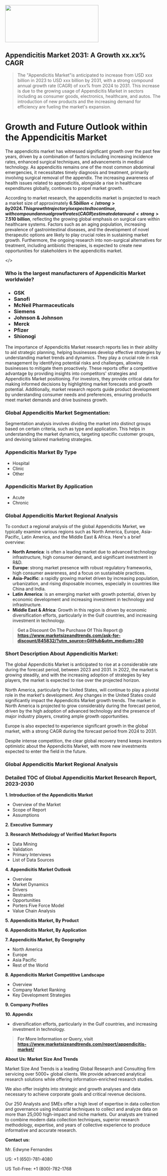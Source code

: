 <img src="https://100x100musica.es/wp-content/uploads/2024/12/Verified-Market-Reports-4-300x120.jpg" alt="" width="300" height="120" class="alignnone size-medium wp-image-100382" /><h2>Appendicitis Market 2031: A&nbsp;Growth&nbsp;xx.xx% CAGR</h2><blockquote id="" class="">The "Appendicitis Market"is anticipated to increase from USD xxx billion in 2023 to USD xxx billion by 2031, with a strong compound annual growth rate (CAGR) of xxx% from 2024 to 2031. This increase is due to the growing usage of Appendicitis Market in sectors including as consumer goods, electronics, healthcare, and autos. The introduction of new products and the increasing demand for efficiency are fueling the market's expansion.</blockquote><p> <h1>Growth and Future Outlook within the Appendicitis Market</h1> <p>The appendicitis market has witnessed significant growth over the past few years, driven by a combination of factors including increasing incidence rates, enhanced surgical techniques, and advancements in medical technology. As appendicitis remains one of the most common abdominal emergencies, it necessitates timely diagnosis and treatment, primarily involving surgical removal of the appendix. The increasing awareness of health issues related to appendicitis, alongside a rise in healthcare expenditures globally, continues to propel market growth.</p> <p>According to market research, the appendicitis market is projected to reach a market size of approximately <strong>$6.5 billion</strong> by 2024. This growth trajectory is expected to continue, with compound annual growth rates (CAGR) estimated at around <strong>7.5%</strong> from 2024 to 2032. The surge in demand for minimally invasive surgical procedures is further anticipated to fuel market expansion, as patients increasingly prefer procedures that reduce recovery time and hospital stay durations.</p> <p><strong><span style="color: #800000;">Download Full PDF Sample Copy of Appendicitis Market Report @</span>&nbsp;</strong><a href="https://www.marketsizeandtrends.com/download-sample/845832/?utm_source=Pulse-2&amp;utm_medium=280">https://www.marketsizeandtrends.com/download-sample/845832/?utm_source=Pulse-2&amp;utm_medium=280</a></p> <p>Innovation in medical devices, such as laparoscopic instruments and imaging technologies, contributes to enhanced patient outcomes in appendicitis surgeries. These advancements not only improve the efficiency of surgical procedures but also minimize complications, thereby making appendectomy procedures safer and more effective. The integration of artificial intelligence in diagnostics and patient management is also set to revolutionize the landscape of appendicitis treatment, leading to more personalized care pathways.</p> <p>Market forecasts indicate that by 2028, the appendicitis market could expand to approximately <strong>$10 billion</strong>, reflecting the growing global emphasis on surgical care within healthcare systems. Factors such as an aging population, increasing prevalence of gastrointestinal diseases, and the development of novel therapeutic options are likely to play crucial roles in sustaining market growth. Furthermore, the ongoing research into non-surgical alternatives for treatment, including antibiotic therapies, is expected to create new opportunities for stakeholders in the appendicitis market.</p></body></></p><h3 id="" class="">Who is the largest manufacturers of&nbsp;Appendicitis Market worldwide?</h3><h3 class=""><p><ul><li>GSK </li><li> Sanofi </li><li> McNeil Pharmaceuticals </li><li> Siemens </li><li> Johnson & Johnson </li><li> Merck </li><li> Pfizer </li><li> Shionogi</li></ul></p></h3><p id="ember58" class="ember-view reader-text-block__paragraph">The importance of&nbsp;Appendicitis Market research reports lies in their ability to aid strategic planning, helping businesses develop effective strategies by understanding market trends and dynamics. They play a crucial role in risk management by identifying potential risks and challenges, allowing businesses to mitigate them proactively. These reports offer a competitive advantage by providing insights into competitors' strategies and Appendicitis Market positioning. For investors, they provide critical data for making informed decisions by highlighting market forecasts and growth potential. Additionally, market research reports guide product development by understanding consumer needs and preferences, ensuring products meet market demands and drive business growth.</p><h3 id="" class="">Global&nbsp;Appendicitis Market Segmentation:</h3><p id="" class="">Segmentation analysis involves dividing the market into distinct groups based on certain criteria, such as type and application. This helps in understanding the market dynamics, targeting specific customer groups, and devising tailored marketing strategies.</p><h3 id="" class="">Appendicitis Market&nbsp;By Type</h3><p><p><ul><li>Hospital</li><li> Clinic</li><li> Other</p></li></ul></p></p><h3 id="" class="">Appendicitis Market&nbsp;By Application</h3><p class=""><p><ul><li>Acute</li><li> Chronic</li></ul></p></p><h3 id="" class="">Global Appendicitis Market Regional Analysis</h3><p id="" class="">To conduct a regional analysis of the global Appendicitis Market, we typically examine various regions such as North America, Europe, Asia-Pacific, Latin America, and the Middle East &amp; Africa. Here's a brief overview:</p><ul><li><strong>North America</strong>: is often a leading market due to advanced technology infrastructure, high consumer demand, and significant investment in R&amp;D.</li><li><strong>Europe</strong>: strong market presence with robust regulatory frameworks, high consumer awareness, and a focus on sustainable practices.</li><li><strong>Asia-Pacific</strong>: a rapidly growing market driven by increasing population, urbanization, and rising disposable incomes, especially in countries like China and India.</li><li><strong>Latin America</strong>: is an emerging market with growth potential, driven by economic development and increasing investment in technology and infrastructure.</li><li><strong>Middle East &amp; Africa</strong>: Growth in this region is driven by economic diversification efforts, particularly in the Gulf countries, and increasing investment in technology.</li></ul><blockquote id="" class=""><strong>Get a Discount On The Purchase Of This Report @ <a href="https://www.marketsizeandtrends.com/download-sample/845832/?utm_source=GitHub&utm_medium=280" target="_blank">https://www.marketsizeandtrends.com/ask-for-discount/845832/?utm_source=GitHub&utm_medium=280</a></strong></blockquote><h3>Short Description About Appendicitis Market:</h3><p id="ember58" class="ember-view reader-text-block__paragraph">The global&nbsp;Appendicitis Market&nbsp;is anticipated to rise at a considerable rate during the forecast period, between 2023 and 2031. In 2022, the market is growing steadily, and with the increasing adoption of strategies by key players, the market is expected to rise over the projected horizon.</p><p id="ember59" class="ember-view reader-text-block__paragraph">North America, particularly the United States, will continue to play a pivotal role in the market's development. Any changes in the United States could significantly impact the&nbsp;Appendicitis Market&nbsp;growth trends. The market in North America is projected to grow considerably during the forecast period, driven by the high adoption of advanced technology and the presence of major industry players, creating ample growth opportunities.</p><p id="ember60" class="ember-view reader-text-block__paragraph">Europe is also expected to experience significant growth in the global market, with a strong CAGR during the forecast period from 2024 to 2031.</p><p id="ember61" class="ember-view reader-text-block__paragraph">Despite intense competition, the clear global recovery trend keeps investors optimistic about the&nbsp;Appendicitis Market, with more new investments expected to enter the field in the future.</p><h3 id="" class="">Global Appendicitis Market Regional Analysis</h3><h3 id="" class="">Detailed TOC of Global Appendicitis Market Research Report, 2023-2030</h3><p id="" class=""><strong>1. Introduction of the Appendicitis Market</strong></p><ul><li>Overview of the Market</li><li>Scope of Report</li><li>Assumptions</li></ul><p id="" class=""><strong>2. Executive Summary</strong></p><p id="" class=""><strong>3. Research Methodology of Verified Market Reports</strong></p><ul><li>Data Mining</li><li>Validation</li><li>Primary Interviews</li><li>List of Data Sources</li></ul><p id="" class=""><strong>4. Appendicitis Market Outlook</strong></p><ul><li>Overview</li><li>Market Dynamics</li><li>Drivers</li><li>Restraints</li><li>Opportunities</li><li>Porters Five Force Model</li><li>Value Chain Analysis</li></ul><p id="" class=""><strong>5. Appendicitis Market, By Product</strong></p><p id="" class=""><strong>6. Appendicitis Market, By Application</strong></p><p id="" class=""><strong>7. Appendicitis Market, By Geography</strong></p><ul><li>North America</li><li>Europe</li><li>Asia Pacific</li><li>Rest of the World</li></ul><p id="" class=""><strong>8. Appendicitis Market Competitive Landscape</strong></p><ul><li>Overview</li><li>Company Market Ranking</li><li>Key Development Strategies</li></ul><p id="" class=""><strong>9. Company Profiles</strong></p><p id="" class=""><strong>10. Appendix</strong></p><ul><li>diversification efforts, particularly in the Gulf countries, and increasing investment in technology.</li></ul><blockquote id="" class=""><strong>For More Information or Query, visit <strong><strong><a href="https://www.marketsizeandtrends.com/report/appendicitis-market/" target="_blank">https://www.marketsizeandtrends.com/report/appendicitis-market/</a></strong></strong></strong></blockquote><p id="" class=""><strong>About Us: Market Size And Trends</strong></p><p id="" class="">Market Size And Trends is a leading Global Research and Consulting firm servicing over 5000+ global clients. We provide advanced analytical research solutions while offering information-enriched research studies.</p><p id="" class="">We also offer insights into strategic and growth analyses and data necessary to achieve corporate goals and critical revenue decisions.</p><p id="" class="">Our 250 Analysts and SMEs offer a high level of expertise in data collection and governance using industrial techniques to collect and analyze data on more than 25,000 high-impact and niche markets. Our analysts are trained to combine modern data collection techniques, superior research methodology, expertise, and years of collective experience to produce informative and accurate research.</p><p id="" class=""><strong>Contact us:</strong></p><p id="" class="">Mr. Edwyne Fernandes</p><p id="" class="">US: +1 (650)-781-4080</p><p id="" class="">US Toll-Free: +1 (800)-782-1768</p>
